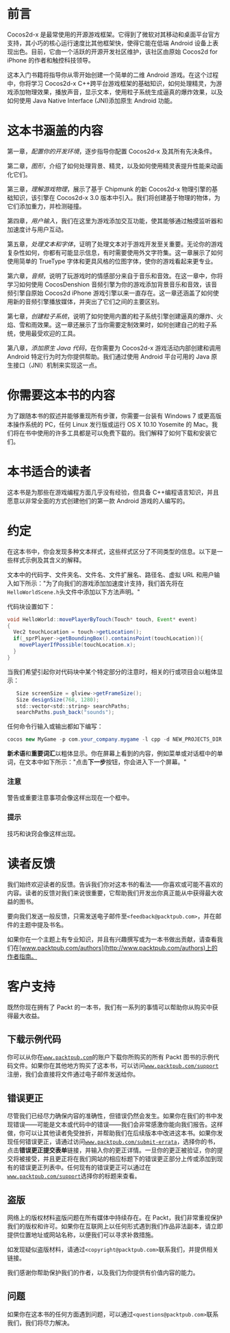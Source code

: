 # 前言

Cocos2d-x 是最常使用的开源游戏框架。它得到了微软对其移动和桌面平台官方支持，其小巧的核心运行速度比其他框架快，使得它能在低端 Android 设备上表现出色。目前，它由一个活跃的开源开发社区维护，该社区由原始 Cocos2d for iPhone 的作者和触控科技领导。

这本入门书籍将指导你从零开始创建一个简单的二维 Android 游戏。在这个过程中，你将学习 Cocos2d-x C++跨平台游戏框架的基础知识，如何处理精灵，为游戏添加物理效果，播放声音，显示文本，使用粒子系统生成逼真的爆炸效果，以及如何使用 Java Native Interface (JNI)添加原生 Android 功能。

# 这本书涵盖的内容

第一章，*配置你的开发环境*，逐步指导你配置 Cocos2d-x 及其所有先决条件。

第二章，*图形*，介绍了如何处理背景、精灵，以及如何使用精灵表提升性能来动画化它们。

第三章，*理解游戏物理*，展示了基于 Chipmunk 的新 Cocos2d-x 物理引擎的基础知识，该引擎在 Cocos2d-x 3.0 版本中引入。我们将创建基于物理的物体，为它们添加重力，并检测碰撞。

第四章，*用户输入*，我们在这里为游戏添加交互功能，使其能够通过触摸监听器和加速度计与用户互动。

第五章，*处理文本和字体*，证明了处理文本对于游戏开发至关重要。无论你的游戏复杂性如何，你都有可能显示信息，有时需要使用外文字符集。这一章展示了如何使用简单的 TrueType 字体和更具风格的位图字体，使你的游戏看起来更专业。

第六章，*音频*，说明了玩游戏时的情感部分来自于音乐和音效。在这一章中，你将学习如何使用 CocosDenshion 音频引擎为你的游戏添加背景音乐和音效，该音频引擎自原始 Cocos2d iPhone 游戏引擎以来一直存在。这一章还涵盖了如何使用新的音频引擎播放媒体，并突出了它们之间的主要区别。

第七章，*创建粒子系统*，说明了如何使用内置的粒子系统引擎创建逼真的爆炸、火焰、雪和雨效果。这一章还展示了当你需要定制效果时，如何创建自己的粒子系统，使用最受欢迎的工具。

第八章，*添加原生 Java 代码*，在你需要为 Cocos2d-x 游戏活动内部创建和调用 Android 特定行为时为你提供帮助。我们通过使用 Android 平台可用的 Java 原生接口（JNI）机制来实现这一点。

# 你需要这本书的内容

为了跟随本书的叙述并能够重现所有步骤，你需要一台装有 Windows 7 或更高版本操作系统的 PC，任何 Linux 发行版或运行 OS X 10.10 Yosemite 的 Mac。我们将在书中使用的许多工具都是可以免费下载的。我们解释了如何下载和安装它们。

# 本书适合的读者

这本书是为那些在游戏编程方面几乎没有经验，但具备 C++编程语言知识，并且愿意以非常全面的方式创建他们的第一款 Android 游戏的人编写的。

# 约定

在这本书中，你会发现多种文本样式，这些样式区分了不同类型的信息。以下是一些样式示例及其含义的解释。

文本中的代码字、文件夹名、文件名、文件扩展名、路径名、虚拟 URL 和用户输入如下所示："为了向我们的游戏添加加速度计支持，我们首先将在`HelloWorldScene.h`头文件中添加以下方法声明。"

代码块设置如下：

```java
void HelloWorld::movePlayerByTouch(Touch* touch, Event* event)
{
  Vec2 touchLocation = touch->getLocation();
  if(_sprPlayer->getBoundingBox().containsPoint(touchLocation)){
    movePlayerIfPossible(touchLocation.x);
  }
}
```

当我们希望引起你对代码块中某个特定部分的注意时，相关的行或项目会以粗体显示：

```java
   Size screenSize = glview->getFrameSize();
   Size designSize(768, 1280);
   std::vector<std::string> searchPaths;   
   searchPaths.push_back("sounds");

```

任何命令行输入或输出都如下编写：

```java
cocos new MyGame -p com.your_company.mygame -l cpp -d NEW_PROJECTS_DIR

```

**新术语**和**重要词汇**以粗体显示。你在屏幕上看到的内容，例如菜单或对话框中的单词，在文本中如下所示："点击**下一步**按钮，你会进入下一个屏幕。"

### 注意

警告或重要注意事项会像这样出现在一个框中。

### 提示

技巧和诀窍会像这样出现。

# 读者反馈

我们始终欢迎读者的反馈。告诉我们你对这本书的看法——你喜欢或可能不喜欢的内容。读者的反馈对我们来说很重要，它帮助我们开发出你真正能从中获得最大收益的图书。

要向我们发送一般反馈，只需发送电子邮件至`<feedback@packtpub.com>`，并在邮件的主题中提及书名。

如果你在一个主题上有专业知识，并且有兴趣撰写或为一本书做出贡献，请查看我们在[www.packtpub.com/authors](http://www.packtpub.com/authors)上的作者指南。

# 客户支持

既然你现在拥有了 Packt 的一本书，我们有一系列的事情可以帮助你从购买中获得最大收益。

## 下载示例代码

你可以从你在[`www.packtpub.com`](http://www.packtpub.com)的账户下载你所购买的所有 Packt 图书的示例代码文件。如果你在其他地方购买了这本书，可以访问[`www.packtpub.com/support`](http://www.packtpub.com/support)注册，我们会直接将文件通过电子邮件发送给你。

## 错误更正

尽管我们已经尽力确保内容的准确性，但错误仍然会发生。如果你在我们的书中发现错误——可能是文本或代码中的错误——我们会非常感激你能向我们报告。这样做，你可以让其他读者免受挫折，并帮助我们在后续版本中改进这本书。如果你发现任何错误更正，请通过访问[`www.packtpub.com/submit-errata`](http://www.packtpub.com/submit-errata)，选择你的书，点击**错误更正提交表单**链接，并输入你的更正详情。一旦你的更正被验证，你的提交将被接受，并且更正将在我们网站的相应标题下的错误更正部分上传或添加到现有的错误更正列表中。任何现有的错误更正可以通过在[`www.packtpub.com/support`](http://www.packtpub.com/support)选择你的标题来查看。

## 盗版

网络上的版权材料盗版问题在所有媒体中持续存在。在 Packt，我们非常重视保护我们的版权和许可。如果你在互联网上以任何形式遇到我们作品非法副本，请立即提供位置地址或网站名称，以便我们可以寻求补救措施。

如发现疑似盗版材料，请通过`<copyright@packtpub.com>`联系我们，并提供相关链接。

我们感谢你帮助保护我们的作者，以及我们为你提供有价值内容的能力。

## 问题

如果你在这本书的任何方面遇到问题，可以通过`<questions@packtpub.com>`联系我们，我们将尽力解决。
